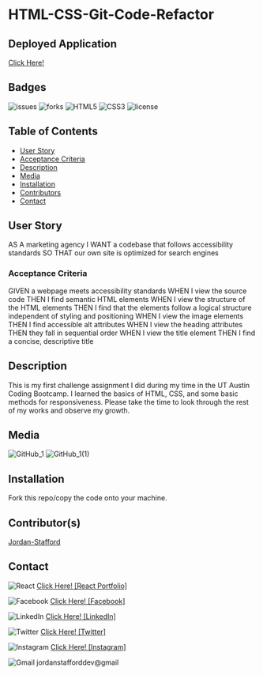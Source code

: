 # HTML-CSS-Git-Code-Refactor

## Deployed Application
[Click Here!](https://jordan-stafford.github.io/HTML-CSS-Git-Code-Refactor/)

## Badges
![issues](https://img.shields.io/github/issues/Jordan-Stafford/HTML-CSS-Git-Code-Refactor?style=for-the-badge)
![forks](https://img.shields.io/github/forks/Jordan-Stafford/HTML-CSS-Git-Code-Refactor?style=for-the-badge)
![HTML5](https://img.shields.io/badge/html5-%23E34F26.svg?style=for-the-badge&logo=html5&logoColor=white)
![CSS3](https://img.shields.io/badge/css3-%231572B6.svg?style=for-the-badge&logo=css3&logoColor=white)
![license](https://img.shields.io/github/license/Jordan-Stafford/HTML-CSS-Git-Code-Refactor?style=for-the-badge)


## Table of Contents
- [User Story](#user-story)
- [Acceptance Criteria](#acceptance-criteria)
- [Description](#description)
- [Media](#media)
- [Installation](#installation)
- [Contributors](#contributors)
- [Contact](#contact)

## User Story
AS A marketing agency
I WANT a codebase that follows accessibility standards
SO THAT our own site is optimized for search engines

### Acceptance Criteria
GIVEN a webpage meets accessibility standards
WHEN I view the source code
THEN I find semantic HTML elements
WHEN I view the structure of the HTML elements
THEN I find that the elements follow a logical structure independent of styling and positioning
WHEN I view the image elements
THEN I find accessible alt attributes
WHEN I view the heading attributes
THEN they fall in sequential order
WHEN I view the title element
THEN I find a concise, descriptive title

## Description
This is my first challenge assignment I did during my time in the UT Austin Coding Bootcamp. I learned the basics of HTML, CSS, and some basic methods for responsiveness.
Please take the time to look through the rest of my works and observe my growth.
## Media
![GitHub_1](https://user-images.githubusercontent.com/114362462/212435597-648c9be9-1047-4bbf-9fab-f5cdb09288e2.png)
![GitHub_1(1)](https://user-images.githubusercontent.com/114362462/212435608-6b44eaed-e912-4fb1-aa25-2ac9af358976.png)

## Installation
Fork this repo/copy the code onto your machine.

## Contributor(s)
[Jordan-Stafford](https://github.com/Jordan-Stafford)

## Contact
![React](https://img.shields.io/badge/react-%2320232a.svg?style=for-the-badge&logo=react&logoColor=%2361DAFB)
[Click Here! [React Portfolio]](https://github.com/Jordan-Stafford/React-Portfolio)

![Facebook](https://img.shields.io/badge/Facebook-%231877F2.svg?style=for-the-badge&logo=Facebook&logoColor=white)
[Click Here! [Facebook]](https://www.facebook.com/people/Jordan-Stafford/100078255585061/)

![LinkedIn](https://img.shields.io/badge/linkedin-%230077B5.svg?style=for-the-badge&logo=linkedin&logoColor=white)
[Click Here! [LinkedIn]](https://www.linkedin.com/in/jordan-stafford-806326221)

![Twitter](https://img.shields.io/badge/Twitter-%231DA1F2.svg?style=for-the-badge&logo=Twitter&logoColor=white)
[Click Here! [Twitter]](https://twitter.com/JordanS44772852)

![Instagram](https://img.shields.io/badge/Instagram-%23E4405F.svg?style=for-the-badge&logo=Instagram&logoColor=white)
[Click Here! [Instagram]](https://www.instagram.com/_jordan_stafford_/)

![Gmail](https://img.shields.io/badge/Gmail-D14836?style=for-the-badge&logo=gmail&logoColor=white)
jordanstafforddev@gmail
